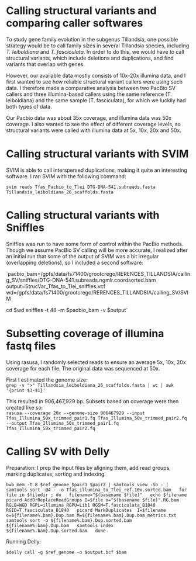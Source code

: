 # Calling structural variants and comparing caller softwares

To study gene family evolution in the subgenus Tillandsia, one possible strategy would be to call family sizes in several Tillandsia species, including *T. leiboldiana* and *T. fasciculata*. In order to do this, we would have to call structural variants, which include deletions and duplications, and find variants that overlap with genes.

However, our available data mostly consists of 10x-20x illumina data, and I first wanted to see how reliable structural variant callers were using such data. I therefore made a comparative analysis between two PacBio SV callers and three illumina-based callers using the same reference (T. leiboldiana) and the same sample (T. fasciculata), for which we luckily had both types of data.

Our Pacbio data was about 35x coverage, and illumina data was 50x coverage. I also wanted to see the effect of different coverage levels, so structural variants were called with illumina data at 5x, 10x, 20x and 50x.

# Calling structural variants with SVIM

SVIM is able to call interspersed duplications, making it quite an interesting software. I ran SVIM with the following command:

`svim reads Tfas_Pacbio_to_Tlei DTG-DNA-541.subreads.fasta Tillandsia_leiboldiana_26_scaffolds.fasta`

# Calling structural variants with Sniffles

Sniffles was run to have some form of control within the PacBio methods. Though we assume PacBio SV calling will be more accurate, I realized after an initial run that some of the output of SVIM was a bit irregular (overlapping deletions), so I included a second software:

`pacbio_bam=/gpfs/data/fs71400/grootcrego/RERENCES_TILLANDSIA/calling_SV/sniffles/DTG-DNA-541.subreads.ngmlr.coordsorted.bam
output=StrucVar_Tfas_to_Tlei_sniffles.vcf
wd=/gpfs/data/fs71400/grootcrego/RERENCES_TILLANDSIA/calling_SV/SVIM

cd $wd
sniffles -t 48 -m $pacbio_bam -v $output`

# Subsetting coverage of illumina fastq files

Using rasusa, I randomly selected reads to ensure an average 5x, 10x, 20x coverage for each file. The original data was sequenced at 50x.

First I estimated the genome size:  
`grep -v ">" Tillandsia_leiboldiana_26_scaffolds.fasta | wc | awk '{print $3-$1}'`

This resulted in 906,467,929 bp. Subsets based on coverage were then created like so:  
`rasusa --coverage 20x --genome-size 906467929 --input Tfas_Illumina_50x_trimmed_pair1.fq Tfas_Illumina_50x_trimmed_pair2.fq --output Tfas_Illumina_50x_trimmed_pair1.fq Tfas_Illumina_50x_trimmed_pair2.fq`

# Calling SV with Delly

Preparation:
I prep the input files by aligning them, add read groups, marking duplicates, sorting and indexing.

`bwa mem -t 8 $ref_genome $pair1 $pair2 | samtools view -Sb - | samtools sort -@4 - -o Tfas_illumina_to_Tlei_ref.10x.sorted.bam  
for file in $filedir ; do  
  filename="$(basename $file)"  
  echo $filename  
  picard AddOrReplaceReadGroups I=$file o="$(basename $file)".RG.bam RGLB=WGD RGPL=illumina RGPU=Lib1 RGSM=T.fasciculata_B1840 RGID=T.fasciculata_B1840  
  picard MarkDuplicates  I=$filename o=${filename%.bam}.Dup.bam M=${filename%.bam}.Dup.bam_metrics.txt  
  samtools sort -o ${filename%.bam}.Dup.sorted.bam ${filename%.bam}.Dup.bam  
  samtools index ${filename%.bam}.Dup.sorted.bam  
done`  

Running Delly:

`$delly call -g $ref_genome -o $output.bcf $bam`

